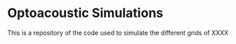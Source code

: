 # Optoacoustic Simulations
  This is a repository of the code used to simulate the different grids of XXXX
